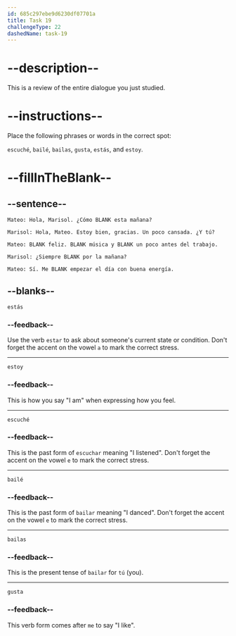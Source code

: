 ```yaml
---
id: 685c297ebe9d6230df07701a
title: Task 19
challengeType: 22
dashedName: task-19
---
```


<!-- REVIEW -->

# --description--

This is a review of the entire dialogue you just studied.

# --instructions--

Place the following phrases or words in the correct spot:

`escuché`, `bailé`, `bailas`, `gusta`, `estás`, and `estoy`.

# --fillInTheBlank--

## --sentence--

`Mateo: Hola, Marisol. ¿Cómo BLANK esta mañana?`

`Marisol: Hola, Mateo. Estoy bien, gracias. Un poco cansada. ¿Y tú?`

`Mateo: BLANK feliz. BLANK música y BLANK un poco antes del trabajo.`

`Marisol: ¿Siempre BLANK por la mañana?`

`Mateo: Sí. Me BLANK empezar el día con buena energía.`

## --blanks--

`estás`

### --feedback--

Use the verb `estar` to ask about someone's current state or condition. Don't forget the accent on the vowel `a` to mark the correct stress.

---

`estoy`

### --feedback--

This is how you say "I am" when expressing how you feel.

---

`escuché`

### --feedback--

This is the past form of `escuchar` meaning "I listened". Don't forget the accent on the vowel `e` to mark the correct stress.

---

`bailé`

### --feedback--

This is the past form of `bailar` meaning "I danced". Don't forget the accent on the vowel `e` to mark the correct stress.

---

`bailas`

### --feedback--

This is the present tense of `bailar` for `tú` (you).

---

`gusta`

### --feedback--

This verb form comes after `me` to say "I like".
